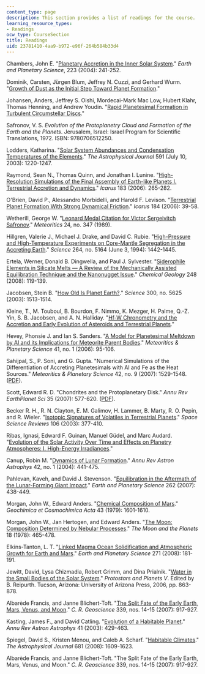```yaml
---
content_type: page
description: This section provides a list of readings for the course.
learning_resource_types:
- Readings
ocw_type: CourseSection
title: Readings
uid: 23781410-4aa9-b972-e96f-264b584b33d4
---
```


Chambers, John E. "[Planetary Accretion in the Inner Solar System](http://adsabs.harvard.edu/abs/2004E&PSL.223..241C)." _Earth and Planetary Science_, 223 (2004): 241-252.

Dominik, Carsten, Jürgen Blum, Jeffrey N. Cuzzi, and Gerhard Wurm. "[Growth of Dust as the Initial Step Toward Planet Formation](http://arxiv.org/abs/astro-ph/0602617)."

Johansen, Anders, Jeffrey S. Oishi, Mordecai-Mark Mac Low, Hubert Klahr, Thomas Henning, and Andrew Youdin. "[Rapid Planetesimal Formation in Turbulent Circumstellar Discs](http://arxiv.org/abs/0708.3890)."

Safronov, V. S. _Evolution of the Protoplanetry Cloud and Formation of the Earth and the Planets_. Jerusalem, Israel: Israel Program for Scientific Translations, 1972. ISBN: 9780706512250.

Lodders, Katharina. "[Solar System Abundances and Condensation Temperatures of the Elements](https://iopscience.iop.org/article/10.1086/375492/pdf)." _The Astrophysical Journal_ 591 (July 10, 2003): 1220-1247.

Raymond, Sean N., Thomas Quinn, and Jonathan I. Lunine. "[High-Resolution Simulations of the Final Assembly of Earth-like Planets I. Terrestrial Accretion and Dynamics](http://arxiv.org/abs/astro-ph/0510284)." _Icarus_ 183 (2006): 265-282.

O'Brien, David P., Alessandro Morbidelli, and Harold F. Levison. "[Terrestrial Planet Formation With Strong Dynamical Friction](http://adsabs.harvard.edu/abs/2006Icar..184...39O)." _Icarus_ 184 (2006): 39-58.

Wetherill, George W. "[Leonard Medal Citation for Victor Sergeivitch Safronov](http://adsabs.harvard.edu/full/1989Metic..24..347W)." _Meteoritics_ 24, no. 347 (1989).

Hillgren, Valerie J., Michael J. Drake, and David C. Rubie. "[High-Pressure and High-Temperature Experiments on Core-Mantle Segregation in the Accreting Earth](http://www.sciencemag.org/cgi/content/abstract/264/5164/1442)." _Science_ 264, no. 5164 (June 3, 1994): 1442-1445.

Ertela, Werner, Donald B. Dingwella, and Paul J. Sylvester. "[Siderophile Elements in Silicate Melts — A Review of the Mechanically Assisted Equilibration Technique and the Nanonugget Issue](http://adsabs.harvard.edu/abs/2007AGUFM.V22B..03E)." _Chemical Geology_ 248 (2008): 119-139.

Jacobsen, Stein B. "[How Old Is Planet Earth?](http://www.sciencemag.org/cgi/content/summary/300/5625/1513)." _Science_ 300, no. 5625 (2003): 1513-1514.

Kleine, T., M. Touboul, B. Bourdon, F. Nimmo, K. Mezger, H. Palme, Q.-Z. Yin, S. B. Jacobsen, and A. N. Halliday. "[Hf-W Chronometry and the Accretion and Early Evolution of Asteroids and Terrestrial Planets](http://www.nature.com/nature/journal/v418/n6901/abs/nature00982.html)."

Hevey, Phonsie J. and Ian S. Sanders. "[A Model for Planetesimal Meltdown by Al and its Implications for Meteorite Parent Bodies](http://articles.adsabs.harvard.edu/full/2006M%26PS...41...95H)." _Meteoritics & Planetary Science_ 41, no. 1 (2006): 95-106.

Sahijpal, S., P. Soni, and G. Gupta. "Numerical Simulations of the Differentiation of Accreting Planetesimals with Al and Fe as the Heat Sources." _Meteoritics & Planetary Science_ 42, no. 9 (2007): 1529-1548. ([PDF](http://www.lpi.usra.edu/meetings/lpsc2006/pdf/1688.pdf)).

Scott, Edward R. D. "Chondrites and the Protoplanetary Disk." _Annu Rev EarthPlanet Sci_ 35 (2007): 577-620. ([PDF](http://arjournals.annualreviews.org/doi/pdf/10.1146/annurev.earth.35.031306.140100)).

Becker R. H., R. N. Clayton, E. M. Galimov, H. Lammer, B. Marty, R. O. Pepin, and R. Wieler. "[Isotopic Signatures of Volatiles in Terrestrial Planets](https://link.springer.com/article/10.1023/A:1024610325914)." _Space Science Reviews_ 106 (2003): 377-410.

Ribas, Ignasi, Edward F. Guinan, Manuel Güdel, and Marc Audard. "[Evolution of the Solar Activity Over Time and Effects on Planetry Atmospheres: I. High-Energy Irradiances](https://iopscience.iop.org/article/10.1086/427977/pdf)."

Canup, Robin M. "[Dynamics of Lunar Formation](http://arjournals.annualreviews.org/doi/abs/10.1146/annurev.astro.41.082201.113457)." _Annu Rev Astron Astrophys_ 42, no. 1 (2004): 441-475.

Pahlevan, Kaveh, and David J. Stevenson. "[Equilibration in the Aftermath of the Lunar-Forming Giant Impact](http://dx.doi.org/10.1016/j.epsl.2007.07.055)." _Earth and Planetary Science_ 262 (2007): 438-449.

Morgan, John W., Edward Anders. "[Chemical Composition of Mars](http://dx.doi.org/10.1016/0016-7037(79)90180-7)." _Geochimica et Cosmochimica Acta_ 43 (1979): 1601-1610.

Morgan, John W., Jan Hertogen, and Edward Anders. "[The Moon: Composition Determined by Nebular Processes](https://link.springer.com/article/10.1007/BF00897296)." _The Moon and the Planets_ 18 (1978): 465-478.

Elkins-Tanton, L. T. "[Linked Magma Ocean Solidification and Atmospheric Growth for Earth and Mars](http://adsabs.harvard.edu/abs/2008E&PSL.271..181E)." _Earth and Planetary Science_ 271 (2008): 181-191.

Jewitt, David, Lysa Chizmadia, Robert Grimm, and Dina Prialnik. "[Water in the Small Bodies of the Solar System](http://adsabs.harvard.edu/abs/2007prpl.conf..863J)." _Protostars and Planets V_. Edited by B. Reipurth. Tucson, Arizona: University of Arizona Press, 2006, pp. 863-878.

Albarède Francis, and Janne Blichert-Toft. "[The Split Fate of the Early Earth, Mars, Venus, and Moon](http://adsabs.harvard.edu/abs/2007CRGeo.339..917A)." _C. R. Geoscience_ 339, nos. 14-15 (2007): 917-927.

Kasting, James F., and David Catling. "[Evolution of a Habitable Planet](http://arjournals.annualreviews.org/doi/abs/10.1146/annurev.astro.41.071601.170049)." _Annu Rev Astron Astrophys_ 41 (2003): 429-463.

Spiegel, David S., Kristen Menou, and Caleb A. Scharf. "[Habitable Climates](http://arxiv.org/abs/0711.4856)." _The Astrophysical Journal_ 681 (2008): 1609-1623.

Albarède Francis, and Janne Blichert-Toft. "The Split Fate of the Early Earth, Mars, Venus, and Moon." _C. R. Geoscience_ 339, nos. 14-15 (2007): 917-927.